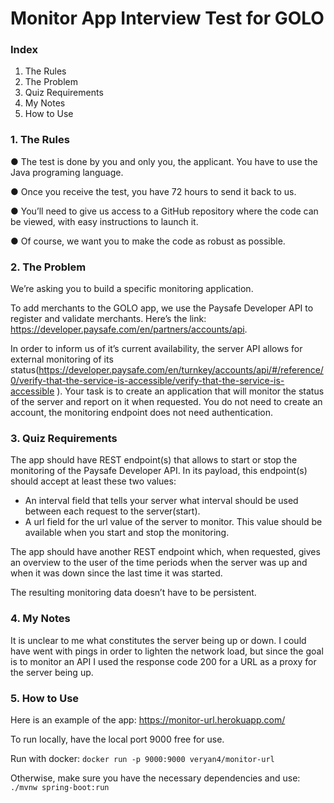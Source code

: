 # Monitor App Interview Test for GOLO

### Index
1. The Rules
2. The Problem
3. Quiz Requirements
4. My Notes
5. How to Use

### 1. The Rules
●	The test is done by you and only you, the applicant. You have to use the Java programing language.

●	Once you receive the test, you have 72 hours to send it back to us.

●	You’ll need to give us access to a GitHub repository where the code can be viewed, with easy instructions to launch it.

●	Of course, we want you to make the code as robust as possible.


### 2. The Problem
We’re asking you to build a specific monitoring application.

To add merchants to the GOLO app, we use the Paysafe Developer API to register and validate merchants. Here’s the link: https://developer.paysafe.com/en/partners/accounts/api.

In order to inform us of it’s current availability, the server API allows for external monitoring of its status(https://developer.paysafe.com/en/turnkey/accounts/api/#/reference/0/verify-that-the-service-is-accessible/verify-that-the-service-is-accessible ). Your task is to create an application that will monitor the status of the server and report on it when requested. You do not need to create an account, the monitoring endpoint does not need authentication.

### 3. Quiz Requirements
The app should have REST endpoint(s) that allows to start or stop the monitoring of the Paysafe Developer API. In its payload, this endpoint(s) should accept at least these two values:
-	An interval field that tells your server what interval should be used between each request to the server(start).
-	A url field for the url value of the server to monitor. This value should be available when you start and stop the monitoring.

The app should have another REST endpoint which, when requested, gives an overview to the user of the time periods when the server was up and when it was down since the last time it was started.

The resulting monitoring data doesn’t have to be persistent.

### 4. My Notes
It is unclear to me what constitutes the server being up or down. I could have went with pings in order to lighten the network load, but since the goal is to monitor an API I used the response code 200 for a URL as a proxy for the server being up.

### 5. How to Use

Here is an example of the app: https://monitor-url.herokuapp.com/

To run locally, have the local port 9000 free for use.

Run with docker:
`docker run -p 9000:9000 veryan4/monitor-url`

Otherwise, make sure you have the necessary dependencies and use:
`./mvnw spring-boot:run`
